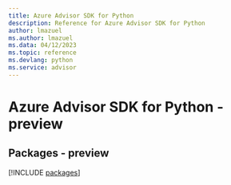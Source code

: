 ```yaml
---
title: Azure Advisor SDK for Python
description: Reference for Azure Advisor SDK for Python
author: lmazuel
ms.author: lmazuel
ms.data: 04/12/2023
ms.topic: reference
ms.devlang: python
ms.service: advisor
---
```

# Azure Advisor SDK for Python - preview
## Packages - preview
[!INCLUDE [packages](advisor-index.md)]